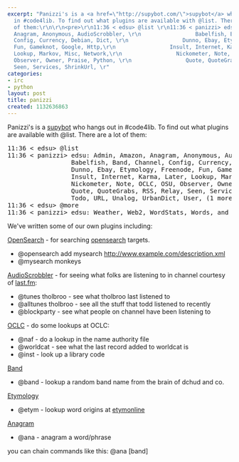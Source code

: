 ```yaml
---
excerpt: "Panizzi's is a <a href=\"http://supybot.com/\">supybot</a> who hangs out
  in #code4lib. To find out what plugins are available with @list. There are a lot
  of them:\r\n\r\n<pre>\r\n11:36 < edsu> @list \r\n11:36 < panizzi> edsu: Admin, Amazon,
  Anagram, Anonymous, AudioScrobbler, \r\n                 Babelfish, Band, Channel,
  Config, Currency, Debian, Dict, \r\n                 Dunno, Ebay, Etymology, Freenode,
  Fun, Gameknot, Google, Http,\r\n                 Insult, Internet, Karma, Later,
  Lookup, Markov, Misc, Network,\r\n                 Nickometer, Note, OCLC, OSU,
  Observer, Owner, Praise, Python, \r\n                 Quote, QuoteGrabs, RSS, Relay,
  Seen, Services, ShrinkUrl, \r"
categories:
- irc
- python
layout: post
title: panizzi
created: 1132636863
---
```

Panizzi's is a <a href="http://supybot.com/">supybot</a> who hangs out in #code4lib. To find out what plugins are available with @list. There are a lot of them:

<pre>
11:36 < edsu> @list 
11:36 < panizzi> edsu: Admin, Amazon, Anagram, Anonymous, AudioScrobbler, 
                 Babelfish, Band, Channel, Config, Currency, Debian, Dict, 
                 Dunno, Ebay, Etymology, Freenode, Fun, Gameknot, Google, Http,
                 Insult, Internet, Karma, Later, Lookup, Markov, Misc, Network,
                 Nickometer, Note, OCLC, OSU, Observer, Owner, Praise, Python, 
                 Quote, QuoteGrabs, RSS, Relay, Seen, Services, ShrinkUrl, 
                 Todo, URL, Unalog, UrbanDict, User, (1 more message)
11:36 < edsu> @more
11:36 < panizzi> edsu: Weather, Web2, WordStats, Words, and XMLLogger 
</pre>

We've written some of our own plugins including:

<a href="http://www.textualize.com:7000/textualize/file/panizzi/trunk/plugins/OpenSearch.py ">OpenSearch</a> - for searching <a href="http://opensearch.a9.com">opensearch</a> targets.

* @opensearch add mysearch http://www.example.com/description.xml
* @mysearch monkeys

<a href="http://www.textualize.com:7000/textualize/file/panizzi/trunk/plugins/AudioScrobbler.py" >AudioScrobbler</a> - for seeing what folks are listening to in channel courtesy of <a href="http://last.fm">last.fm</a>:

* @tunes tholbroo - see what tholbroo last listened to
* @alltunes tholbroo - see all the stuff that todd listened to recently
* @blockparty - see what people on channel have been listening to

<a href="http://www.textualize.com:7000/textualize/file/panizzi/trunk/plugins/OCLC.py"> OCLC</a> - do some lookups at OCLC:

* @naf - do a lookup in the name authority file
* @worldcat - see what the last record added to worldcat is
* @inst - look up a library code

<a href="http://www.textualize.com:7000/textualize/file/panizzi/trunk/plugins/Band.py ">Band</a>

* @band - lookup a random band name from the brain of dchud and co.

<a href="http://www.textualize.com:7000/textualize/file/panizzi/trunk/plugins/Etymology.py ">Etymology</a>

* @etym - lookup word origins at <a href="http://www.etymonline.com">etymonline</a>

<a href="http://www.textualize.com:7000/textualize/file/panizzi/trunk/plugins/Anagram.py ">Anagram</a>

* @ana - anagram a word/phrase

you can chain commands like this:  @ana [band]

